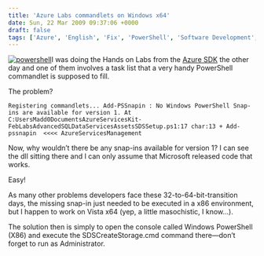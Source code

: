 ```yaml
---
title: 'Azure Labs commandlets on Windows x64'
date: Sun, 22 Mar 2009 09:37:06 +0000
draft: false
tags: ['Azure', 'English', 'Fix', 'PowerShell', 'Software Development', 'Technology', 'Windows', 'x64']
---
```


[![powershell](http://blog.madd0.com/images/WindowsLiveWriter/9fef72710387_9D58/powershell_thumb.png "powershell")](http://blog.madd0.com/images/WindowsLiveWriter/9fef72710387_9D58/powershell_2.png)I was doing the Hands on Labs from the [Azure SDK](http://www.microsoft.com/azure/sdk.mspx) the other day and one of them involves a task list that a very handy PowerShell commandlet is supposed to fill.

The problem?

`Registering commandlets... Add-PSSnapin : No Windows PowerShell Snap-ins are available for version 1. At C:UsersMadd0DocumentsAzureServicesKit-FebLabsAdvancedSQLDataServicesAssetsSDSSetup.ps1:17 char:13 + Add-pssnapin  <<<< AzureServicesManagement`

Now, why wouldn’t there be any snap-ins available for version 1? I can see the dll sitting there and I can only assume that Microsoft released code that works.

Easy!

As many other problems developers face these 32-to-64-bit-transition days, the missing snap-in just needed to be executed in a x86 environment, but I happen to work on Vista x64 (yep, a little masochistic, I know…).

The solution then is simply to open the console called Windows PowerShell (X86) and execute the SDSCreateStorage.cmd command there—don’t forget to run as Administrator.